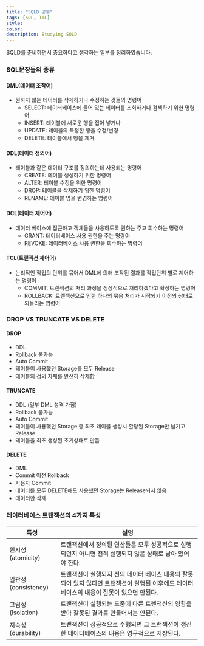 ```yaml
---
title: "SQLD 공부"
tags: [SQL, TIL]
style:
color:
description: Studying SQLD
---
```

SQLD를 준비하면서 중요하다고 생각하는 일부를 정리하였습니다. <br/>

### SQL문장들의 종류
#### DML(데이터 조작어)
 - 원하지 않는 데이터를 삭제하거나 수정하는 것들의 명령어
   - SELECT: 데이터베이스에 들어 있는 데이터를 조회하거나 검색하기 위한 명령어
   - INSERT: 테이블에 새로운 행을 집어 넣거나
   - UPDATE: 테이블의 특정한 행을 수정/변경
   - DELETE: 테이블에서 행을 제거

#### DDL(데이터 정의어)
 - 테이블과 같은 데이터 구조를 정의하는데 사용되는 명령어
   - CREATE: 테이블 생성하기 위한 명령어
   - ALTER: 테이블 수정을 위한 명령어
   - DROP: 테이블을 삭제하기 위한 명령어
   - RENAME: 테이블 명을 변경하는 명령어

#### DCL(데이터 제어어)
 - 데이터 베이스에 접근하고 객체들을 사용하도록 권하는 주고 회수하는 명령어
    - GRANT: 데이터베이스 사용 권한을 주는 명령어
    - REVOKE: 데이터베이스 사용 권한을 회수하는 명령어

#### TCL(트랜젝션 제어어)
 - 논리적인 작업의 단위를 묶어서 DML에 의해 조작된 결과를 작업단위 별로 제어하는 명령어
    - COMMIT: 트랜젝션의 처리 과정을 정상적으로 처리하겠다고 확정하는 명령어
    - ROLLBACK: 트랜젝션으로 인한 하나의 묶음 처리가 시작되기 이전의 상태로 되돌리는 명령어

### DROP VS TRUNCATE VS DELETE
#### DROP
  - DDL
  - Rollback 불가능
  - Auto Commit
  - 테이블이 사용했던 Storage를 모두 Release
  - 테이블의 정의 자체를 완전히 삭제함

#### TRUNCATE
 - DDL (일부 DML 성격 가짐)
 - Rollback 불가능
 - Auto Commit
 - 테이블이 사용했던 Storage 중 최초 테이블 생성시 할당된 Storage만 남기고 Release
 - 테이블을 최초 생성된 초기상태로 만듬

#### DELETE
 - DML
 - Commit 이전 Rollback
 - 사용자 Commit
 - 데이터를 모두 DELETE해도 사용했던 Storage는 Release되지 않음
 - 데이터만 삭제

### 데이터베이스 트랜잭션의 4가지 특성
|특성|설명
|-----|-----|
|원시성(atomicity)| 트랜잭션에서 정의된 연산들은 모두 성공적으로 실행되던지 아니면 전혀 실행되지 않은 상태로 남아 있어야 한다.
|일관성(consistency)| 트랜잭션이 실행되지 전의 데이터 베이스 내용의 잘못 되어 있지 않다면 트랜잭션이 실행된 이후에도 데이터베이스의 내용이 잘못이 있으면 안된다.
|고립성(isolation)| 트랜잭션이 실행되는 도중에 다른 트랜잭션의 영향을 받아 잘못된 결과를 만들어서는 안된다.
|지속성(durability)| 트랜잭션이 성공적으로 수행되면 그 트랜잭션이 갱신한 데이터베이스의 내용은 영구적으로 저장된다.
 
